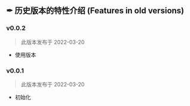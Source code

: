 ## ✒ 历史版本的特性介绍 (Features in old versions)

### v0.0.2

> 此版本发布于 2022-03-20

* 使用版本

### v0.0.1

> 此版本发布于 2022-03-20

* 初始化
